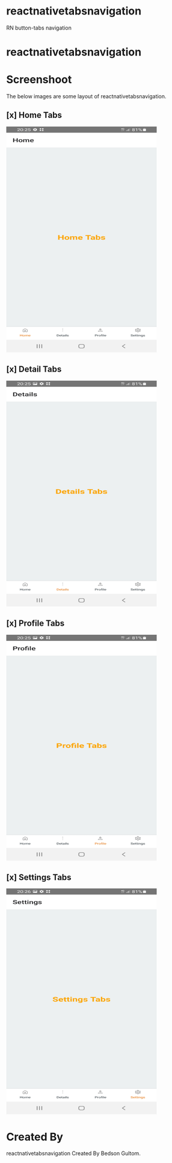 # reactnativetabsnavigation
RN button-tabs navigation 
# reactnativetabsnavigation

# Screenshoot
The below images are some layout of reactnativetabsnavigation.

## [x] Home Tabs
<img src="https://github.com/bedsongultom/reactnativetabsnavigation/blob/master/src/assets/images/Screenshot_20230115-202544_ReactnativeTabsNavigation.jpg" width="400" height="600">


## [x] Detail Tabs

<img src="https://github.com/bedsongultom/reactnativetabsnavigation/blob/master/src/assets/images/Screenshot_20230115-202550_ReactnativeTabsNavigation.jpg" width="400" height="600">

## [x] Profile Tabs

<img src="https://github.com/bedsongultom/reactnativetabsnavigation/blob/master/src/assets/images/Screenshot_20230115-202555_ReactnativeTabsNavigation.jpg" width="400" height="600">


## [x] Settings Tabs

<img src="https://github.com/bedsongultom/reactnativetabsnavigation/blob/master/src/assets/images/Screenshot_20230115-202602_ReactnativeTabsNavigation.jpg" width="400" height="600">

# Created By
reactnativetabsnavigation Created By Bedson Gultom.
